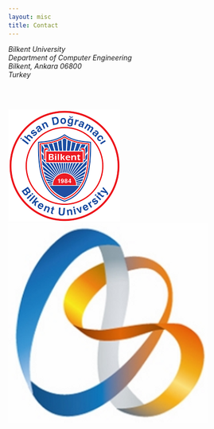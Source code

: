 ```yaml
---
layout: misc
title: Contact
---
```



<address>
	Bilkent University<br>
	Department of Computer Engineering<br>
	Bilkent, Ankara 06800<br>
	Turkey<br>
</address>

<p>&nbsp;<br>
<p>&nbsp;<br>
<img class="pull-left" src="/images/logos/logo_bilkent.png"/>
<img class="pull-left" src="/images/logos/logo_bilkent_cs.png"/>    
